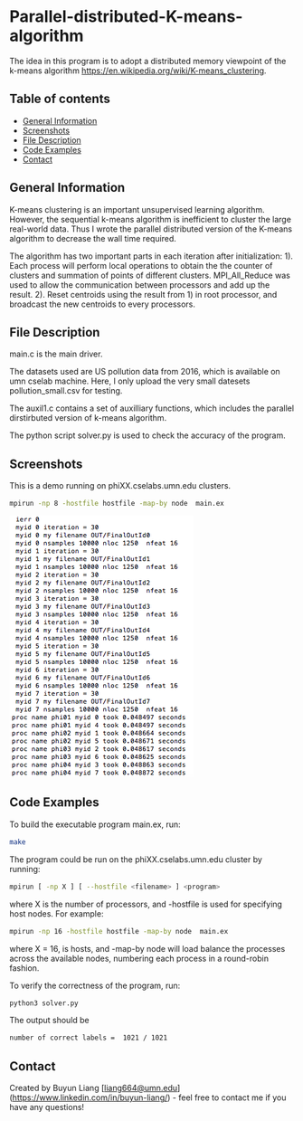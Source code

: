 # Parallel-distributed-K-means-algorithm
The idea in this program is to adopt a distributed memory viewpoint of the k-means algorithm https://en.wikipedia.org/wiki/K-means_clustering.

## Table of contents
* [General Information](#general-information)
* [Screenshots](#screenshots)
* [File Description](#file-description)
* [Code Examples](#code-examples)
* [Contact](#contact)

## General Information
K-means clustering is an important unsupervised learning algorithm. However, the sequential k-means algorithm is inefficient to cluster the large real-world data. Thus I wrote the parallel distributed version of the K-means algorithm to decrease the wall time required.

The algorithm has two important parts in each iteration after initialization: 1). Each process will perform local operations to obtain the the counter of clusters and summation of points of different clusters. MPI_All_Reduce was used to allow the communication between processors and add up the result. 2). Reset centroids using the result from 1) in root processor, and broadcast the new centroids to every processors.

## File Description
main.c is the main driver. 

The datasets used are US pollution data from 2016, which is available on umn cselab machine. Here, I only upload the very small datesets pollution_small.csv for testing. 

The auxil1.c contains a set of auxilliary functions, which includes the parallel dirstirbuted version of k-means algorithm. 

The python script solver.py is used to check the accuracy of the program.

## Screenshots
This is a demo running on phiXX.cselabs.umn.edu clusters.
```bash
mpirun -np 8 -hostfile hostfile -map-by node  main.ex
```
![Demo](./img/demo.png)

## Code Examples
To build the executable program main.ex, run:
```bash
make
```
The program could be run on the phiXX.cselabs.umn.edu cluster by running:
```bash
mpirun [ -np X ] [ --hostfile <filename> ] <program>
```
where X is the number of processors, and -hostfile is used for specifying host nodes. For example:
```bash
mpirun -np 16 -hostfile hostfile -map-by node  main.ex
```
where X = 16, <filename> is hosts, and -map-by node will load balance the processes across the available nodes, numbering each process in a round-robin fashion.

To verify the correctness of the program, run:
```bash
python3 solver.py
```
The output should be
```bash
number of correct labels =  1021 / 1021
```
## Contact
Created by Buyun Liang [liang664@umn.edu] (https://www.linkedin.com/in/buyun-liang/) - feel free to contact me if you have any questions!
